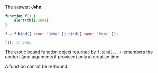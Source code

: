 The answer: **John**.

```js run no-beautify
function f() {
    alert(this.name);
}

f = f.bind({ name: 'John' }).bind({ name: 'Pete' });

f(); // John
```

The exotic [bound function](https://tc39.github.io/ecma262/#sec-bound-function-exotic-objects) object returned by `f.bind(...)` remembers the context (and arguments if provided) only at creation time.

A function cannot be re-bound.
